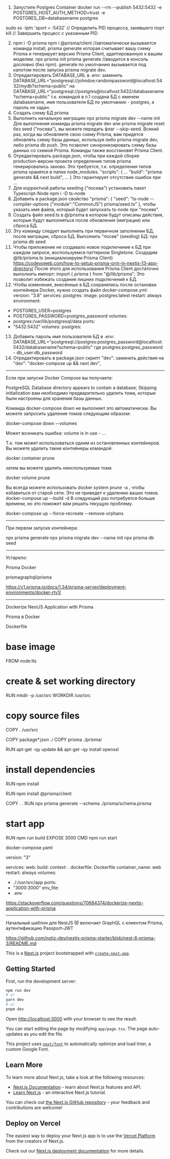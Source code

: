 1. Запустите Postgres Container
docker run --rm --publish 5432:5432 -e POSTGRES_HOST_AUTH_METHOD=trust -e POSTGRES_DB=databasename postgres

sudo ss -lptn 'sport = :5432' // Определить PID процесса, занявшего порт
kill <pid> // Завершить процесс с указанным PID

2. npm i -D prisma
   npm i @prisma/client //автоматически вызывается команда install, prisma generate которая считывает вашу схему Prisma и генерирует версию Prisma Client, адаптированную к вашим моделям.
   npx prisma init
   prisma generate //вводится в консоль дословно (без npm). generate по умолчанию вызывается под капотом после запуска prisma migrate dev.
3. Отредактировать DATABASE_URL в .env:
заменить
DATABASE_URL="postgresql://johndoe:randompassword@localhost:5432/mydb?schema=public"
на
   DATABASE_URL="postgresql://postgres@localhost:5432/databasename?schema=public"
т.к. командой в п.1 создана БД с именем databasename, имя пользователя БД по умолчанию -  postgres, а пароль не задан.
4. Создать схему БД prisma
5. Выполнить начальную миграцию
   npx prisma migrate dev --name init
   Для выполнения команды prisma migrate dev или prisma migrate reset без seed ("посева"),
вы можете передать флаг --skip-seed.
   Всякий раз, когда вы обновляете свою схему Prisma, вам придется обновлять схему базы данных,
используя либо prisma migrate dev, либо prisma db push.
Это позволит синхронизировать схему базы данных со схемой Prisma.
Команды также восстановят Prisma Client.
6. Отредактировать package.json, чтобы при каждой сборке production-версии проекта определения типов prisma 
   генерировались заново. Это требуется, т.к. определения типов prisma хранятся в папке node_modules.
   "scripts": {
   ...
   "build": "prisma generate && next build",
   ...
}
Это гарантирует отсутствие ошибок при ...
7. Для корректной работы seeding ("посева") установить пакет Typescript-Node
   npm i -D ts-node
8. Добавить в package.json свойство
   "prisma": {
   "seed": "ts-node --compiler-options {\"module\":\"CommonJS\"} prisma/seed.ts"
   },
чтобы указать имя файла, который будет запускать ts-node при "посеве".
9. Создать файл seed.ts в @/prisma
в котором будут описаны действия, которые будут выполняться после обновления (миграции) или сброса БД.
10. Эту команду следует выполнять при первичном заполнении БД, после миграции, сброса БД.
Выполнить "посев" (seeding) БД:
   npx prisma db seed
11. Чтобы приложение не создавало новое подключение к БД при каждом запросе,
воспользуемся паттерном Singletone.
Создадим @lib/prisma.ts (инициализируем Prisma Client)
    https://codevoweb.com/how-to-setup-prisma-orm-in-nextjs-13-app-directory/
После этого для использования Prisma Client достаточно выполнить импорт:
 import { prisma } from "@/lib/prisma";
Это позволит избежать создания лишних подключений к БД.
12. Чтобы изменения, внесённые в БД сохранялись после остановки контейнера Docker,
нужно создать файл docker-compose.yml:
    version: "3.8"
    services:
    postgres:
    image: postgres:latest
    restart: always
    environment:
   - POSTGRES_USER=postgres
   - POSTGRES_PASSWORD=postgres_password
     volumes:
   - postgres:/var/lib/postgresql/data
     ports:
   - "5432:5432"
     volumes:
     postgres:
13. Добавить пароль имя пользователя БД в .env:
    DATABASE_URL="postgresql://postgres:postgres_password@localhost:5432/databasename?schema=public"
где postgres:postgres_password - db_user:db_password
14. Отредактировать в package.json скрипт "dev":
заменить действия на
    "dev": "docker-compose up && next dev",

******************************************************************************
Если при запуске Docker Compose вы получаете:

PostgreSQL Database directory appears to contain a database; Skipping initialization
вам необходимо предварительно удалить тома, которые были настроены для хранения базы данных.

Команда docker-compose down не выполняет это автоматически.
Вы можете запросить удаление томов следующим образом:

docker-compose down --volumes

Может возникать ошибка:
volume is in use - ...

Т.к. том может использоваться одним из остановленных контейнеров.
Вы можете удалить такие контейнеры командой:

docker container prune

затем вы можете удалить неиспользуемые тома

docker volume prune


Вы всегда можете использовать
docker system prune -a
, чтобы избавиться от старой сети.
Это не приведет к удалению ваших томов.
docker-compose up --build -d
В следующий раз потребуется больше времени, 
но это поможет вам решить текущую проблему.

docker-compose up --force-recreate --remove-orphans

******************************************************************************
При первом запуске контейнера:

npx prisma generate
npx prisma migrate dev --name init
npx prisma db seed

******************************************************************************
Устарело:

Prisma Docker

prismagraphql/prisma

https://v1.prisma.io/docs/1.34/prisma-server/deployment-environments/docker-rty1/

******************************************************************************
Dockerize NextJS Application with Prisma

Prisma в Docker

Dockerfile
# base image
FROM node:lts

# create & set working directory
RUN mkdir -p /usr/src
WORKDIR /usr/src

# copy source files
COPY . /usr/src

COPY package*.json ./
COPY prisma ./prisma/

RUN apt-get -qy update && apt-get -qy install openssl

# install dependencies
RUN npm install

RUN npm install @prisma/client

COPY . .
RUN npx prisma generate --schema ./prisma/schema.prisma
# start app
RUN npm run build
EXPOSE 3000
CMD npm run start


docker-compose.yaml

version: "3"

services:
web:
build:
context: .
dockerfile: Dockerfile
container_name: web
restart: always
volumes:
- ./:/usr/src/app
ports:
- "3000:3000"
env_file:
- .env

https://stackoverflow.com/questions/70684374/dockerize-nextjs-application-with-prisma

******************************************************************************
Начальный шаблон для NestJS 😻 включает GraphQL с клиентом Prisma, аутентификацию Passport-JWT

https://github.com/notiz-dev/nestjs-prisma-starter/blob/nest-8-prisma-3/README.md


This is a [Next.js](https://nextjs.org/) project bootstrapped with [`create-next-app`](https://github.com/vercel/next.js/tree/canary/packages/create-next-app).

## Getting Started

First, run the development server:

```bash
npm run dev
# or
yarn dev
# or
pnpm dev
```

Open [http://localhost:3000](http://localhost:3000) with your browser to see the result.

You can start editing the page by modifying `app/page.tsx`. The page auto-updates as you edit the file.

This project uses [`next/font`](https://nextjs.org/docs/basic-features/font-optimization) to automatically optimize and load Inter, a custom Google Font.

## Learn More

To learn more about Next.js, take a look at the following resources:

- [Next.js Documentation](https://nextjs.org/docs) - learn about Next.js features and API.
- [Learn Next.js](https://nextjs.org/learn) - an interactive Next.js tutorial.

You can check out [the Next.js GitHub repository](https://github.com/vercel/next.js/) - your feedback and contributions are welcome!

## Deploy on Vercel

The easiest way to deploy your Next.js app is to use the [Vercel Platform](https://vercel.com/new?utm_medium=default-template&filter=next.js&utm_source=create-next-app&utm_campaign=create-next-app-readme) from the creators of Next.js.

Check out our [Next.js deployment documentation](https://nextjs.org/docs/deployment) for more details.
